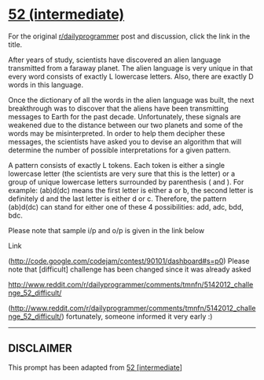 # [52 (intermediate)](https://www.reddit.com/r/dailyprogrammer/comments/tmnfx/5142012_challenge_52_intermediate/)

For the original [r/dailyprogrammer](https://www.reddit.com/r/dailyprogrammer/) post and discussion, click the link in the title.

After years of study, scientists have discovered an alien language transmitted from a faraway planet. The alien language is very unique in that every word consists of exactly L lowercase letters. Also, there are exactly D words in this language.

Once the dictionary of all the words in the alien language was built, the next breakthrough was to discover that the aliens have been transmitting messages to Earth for the past decade. Unfortunately, these signals are weakened due to the distance between our two planets and some of the words may be misinterpreted. In order to help them decipher these messages, the scientists have asked you to devise an algorithm that will determine the number of possible interpretations for a given pattern.

A pattern consists of exactly L tokens. Each token is either a single lowercase letter (the scientists are very sure that this is the letter) or a group of unique lowercase letters surrounded by parenthesis ( and ). For example: (ab)d(dc) means the first letter is either a or b, the second letter is definitely d and the last letter is either d or c. Therefore, the pattern (ab)d(dc) can stand for either one of these 4 possibilities: add, adc, bdd, bdc.

Please note that sample i/p and o/p is given in the link below

Link

(http://code.google.com/codejam/contest/90101/dashboard#s=p0)
Please note that [difficult] challenge has been changed since it was already asked

http://www.reddit.com/r/dailyprogrammer/comments/tmnfn/5142012_challenge_52_difficult/

(http://www.reddit.com/r/dailyprogrammer/comments/tmnfn/5142012_challenge_52_difficult/)
fortunately, someone informed it very early :)


----
## **DISCLAIMER**
This prompt has been adapted from [52 [intermediate]](https://www.reddit.com/r/dailyprogrammer/comments/tmnfx/5142012_challenge_52_intermediate/
)
